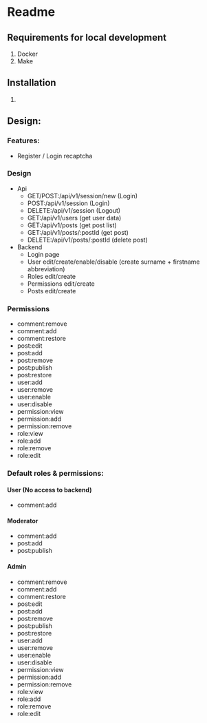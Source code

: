 # Readme

## Requirements for local development

1) Docker
2) Make

## Installation

1)

## Design:

### Features:

* Register / Login recaptcha

### Design

* Api
  * GET/POST:/api/v1/session/new (Login)
  * POST:/api/v1/session (Login)
  * DELETE:/api/v1/session (Logout)
  * GET:/api/v1/users (get user data)
  * GET:/api/v1/posts (get post list)
  * GET:/api/v1/posts/:postId (get post)
  * DELETE:/api/v1/posts/:postId (delete post)
* Backend
  * Login page
  * User edit/create/enable/disable (create surname + firstname abbreviation)
  * Roles edit/create
  * Permissions edit/create
  * Posts edit/create

### Permissions

* comment:remove
* comment:add
* comment:restore
* post:edit
* post:add
* post:remove
* post:publish
* post:restore
* user:add
* user:remove
* user:enable
* user:disable
* permission:view
* permission:add
* permission:remove
* role:view
* role:add
* role:remove
* role:edit

### Default roles & permissions:

#### User (No access to backend)

* comment:add

#### Moderator

* comment:add
* post:add
* post:publish

#### Admin

* comment:remove
* comment:add
* comment:restore
* post:edit
* post:add
* post:remove
* post:publish
* post:restore
* user:add
* user:remove
* user:enable
* user:disable
* permission:view
* permission:add
* permission:remove
* role:view
* role:add
* role:remove
* role:edit
